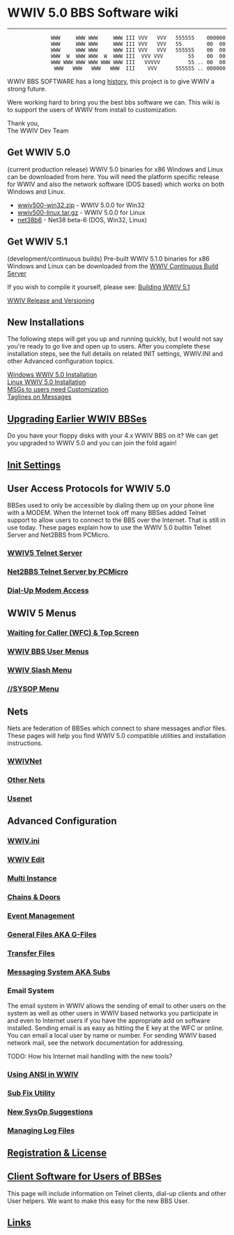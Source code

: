 
# WWIV 5.0 BBS Software wiki
***
```
              WWW     WWW WWW     WWW III VVV   VVV   555555    000000
              WWW     WWW WWW     WWW III VVV   VVV   55        00  00
              WWW     WWW WWW     WWW III VVV   VVV   555555    00  00
              WWW  W  WWW WWW  W  WWW III  VVV VVV        55    00  00
              WWW WWW WWW WWW WWW WWW III   VVVVV         55 .. 00  00
               WWW   WWW   WWW   WWW  III    VVV      555555 .. 000000
```

WWIV BBS SOFTWARE has a long [history](history.md), this project is to give WWIV a strong future.

Were working hard to bring you the best bbs software we can. This wiki is to support the users of WWIV from install to customization.

Thank you,  
The WWIV Dev Team 

## Get WWIV 5.0 
(current production release)
WWIV 5.0 binaries for x86 Windows and Linux can be downloaded from here.
You will need the platform specific release for WWIV and also the network software
(DOS based) which works on both Windows and Linux.

* [wwiv500-win32.zip](https://github.com/wwivbbs/wwiv/files/61304/wwiv500-win32.zip) - WWIV 5.0.0 for Win32
* [wwiv500-linux.tar.gz](https://github.com/wwivbbs/wwiv/files/61302/wwiv500-linux.tar.gz) - WWIV 5.0.0 for Linux
* [net38b6](https://github.com/wwivbbs/wwiv/files/61303/net38b6.zip) - Net38 beta-6 (DOS, Win32, Linux)

## Get WWIV 5.1 
(development/continuous builds)
Pre-built WWIV 5.1.0 binaries for x86 Windows and Linux can be downloaded from
the [WWIV Continuous Build Server](http://build.wwivbbs.org/jenkins/job/wwiv/)  

If you wish to compile it yourself, please see: [Building WWIV 5.1](build_wwiv_5.md)

[WWIV Release and Versioning](wwiv_releases_and_versioning.md)

## New Installations
The following steps will get you up and running quickly, but I would not say
you're ready to go live and open up to users. After you complete these installation 
steps, see the full details on related INIT settings, WWIV.INI and other Advanced 
configuration topics.

[Windows WWIV 5.0 Installation](installing_on_windows.md)  
[Linux WWIV 5.0 Installation](linux_installation.md)  
[MSGs to users need Customization](custom_user_messages.md)   
[Taglines on Messages](taglines.md)  

## [Upgrading Earlier WWIV BBSes](wwiv_4x_upgrade.md)
Do you have your floppy disks with your 4.x WWIV BBS on it? We can get you upgraded to WWIV 5.0 
and you can join the fold again!

## [Init Settings](init.md)
## User Access Protocols for WWIV 5.0  
BBSes used to only be accessible by dialing them up on your phone line with a MODEM. When 
the Internet took off many BBSes added Telnet support to allow users to connect to the BBS
over the Internet. That is still in use today. These pages explain how to use the WWIV 5.0 
builtin Telnet Server and Net2BBS from PCMicro.
### [WWIV5 Telnet Server](wwiv_5_telnet_server.md)
### [Net2BBS Telnet Server by PCMicro](net2bbs.md)
### [Dial-Up Modem Access](dialup.md)

## WWIV 5 Menus  
### [Waiting for Caller (WFC) & Top Screen](waiting_for_callers.md)  
### [WWIV BBS User Menus](main_menu.md)  
### [WWIV Slash Menu](slash_menu.md)  
### [//SYSOP Menu](sysop_menu.md)

## Nets
Nets are federation of BBSes which connect to share messages and\or files. 
These pages will help you find WWIV 5.0 compatible utilities and installation instructions.
### [WWIVNet](wwivnet.md)
### [Other Nets](other_nets.md)
### [Usenet](usenet.md)

## Advanced Configuration
### [WWIV.ini](wwivini.md)  
### [WWIV Edit](WWIVEdit.md)  
### [Multi Instance](multinode.md)  
### [Chains & Doors](doors.md)  
### [Event Management](eventmgmt.md)  
### [General Files AKA G-Files](gfiles.md)  
### [Transfer Files](transfers.md)  
### [Messaging System AKA Subs](messaging_system.md)  
### Email System  

The email system in WWIV allows the sending of email to other users on the system as well as other users in WWIV based networks you participate in and even to Internet users if you have the appropriate add on software installed. Sending email is as easy as hitting the E key at the WFC or online.  You can email a local user by name or number.  For sending WWIV based network mail, see the network documentation for addressing. 

TODO: How his Internet mail handling with the new tools?

### [Using ANSI in WWIV](ansi.md)
### [Sub Fix Utility](fix.md)
### [New SysOp Suggestions](newsysop.md)
### [Managing Log Files](logfiles.md)
## [Registration & License](license.md)

## [Client Software for Users of BBSes](clients.md)
This page will include information on Telnet clients, dial-up clients
and other User helpers. We want to make this easy for the new BBS User.

## [Links](links.md)
